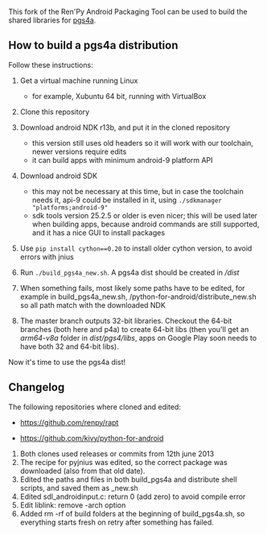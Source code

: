This fork of the Ren'Py Android Packaging Tool can be used to build the shared libraries for [pgs4a](https://github.com/startgridsrc/pgs4a).

## How to build a pgs4a distribution

Follow these instructions:

1. Get a virtual machine running Linux
    - for example, Xubuntu 64 bit, running with VirtualBox
  
2. Clone this repository
2. Download android NDK r13b, and put it in the cloned repository
    - this version still uses old headers so it will work with our toolchain, newer versions require edits
    - it can build apps with minimum android-9 platform API
3. Download android SDK
    - this may not be necessary at this time, but in case the toolchain needs it, api-9 could be installed in it, using `./sdkmanager "platforms;android-9"`
    - sdk tools version 25.2.5 or older is even nicer; this will be used later when building apps, because android commands are still supported, and it has a nice GUI to install packages
4. Use `pip install cython==0.20` to install older cython version, to avoid errors with jnius
4. Run `./build_pgs4a_new.sh`. A pgs4a dist should be created in */dist*
5. When something fails, most likely some paths have to be edited, for example in build_pgs4a_new.sh, /python-for-android/distribute_new.sh so all path match with the downloaded NDK
6. The master branch outputs 32-bit libraries. Checkout the 64-bit branches (both here and p4a) to create 64-bit libs (then you'll get an *arm64-v8a* folder in *dist/pgs4/libs*, apps on Google Play soon needs to have both 32 and 64-bit libs).

Now it's time to use the pgs4a dist!

## Changelog

The following repositories where cloned and edited:

* https://github.com/renpy/rapt

* https://github.com/kivy/python-for-android

1. Both clones used releases or commits from 12th june 2013
2. The recipe for pyjnius was edited, so the correct package was downloaded (also from that old date).
3. Edited the paths and files in both build_pgs4a and distribute shell scripts, and saved them as _new.sh
4. Edited sdl_androidinput.c: return 0 (add zero) to avoid compile error
5. Edit liblink: remove -arch option
6. Added rm -rf of build folders at the beginning of build_pgs4a.sh, so everything starts fresh on retry after something has failed.

